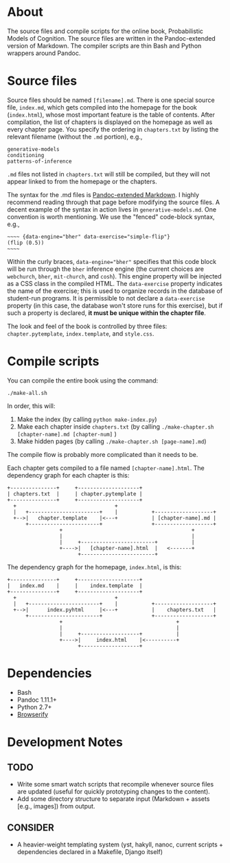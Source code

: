 # About

The source files and compile scripts for the online book, Probabilistic Models of Cognition. The source files are written in the Pandoc-extended version of Markdown. The compiler scripts are thin Bash and Python wrappers around Pandoc.

# Source files

Source files should be named `[filename].md`. There is one special source file, `index.md`, which gets compiled into the homepage for the book (`index.html`), whose most important feature is the table of contents. After compilation, the list of chapters is displayed on the homepage as well as every chapter page. You specify the ordering in `chapters.txt` by listing the relevant filename (without the `.md` portion), e.g.,

    generative-models
    conditioning
    patterns-of-inference

`.md` files not listed in `chapters.txt` will still be compiled, but they will not appear linked to from the homepage or the chapters.

The syntax for the .md files is [Pandoc-extended Markdown](http://johnmacfarlane.net/pandoc/README.html#pandocs-markdown). I highly recommend reading through that page before modifying the source files. A decent example of the syntax in action lives in `generative-models.md`. One convention is worth mentioning. We use the "fenced" code-block syntax, e.g.,

    ~~~~ {data-engine="bher" data-exercise="simple-flip"}
    (flip (0.5))
    ~~~~

Within the curly braces, `data-engine="bher"` specifies that this code block will be run through the `bher` inference engine (the current choices are `webchurch`, `bher`, `mit-church`, and `cosh`). This engine property will be injected as a CSS class in the compiled HTML. The `data-exercise` property indicates the name of the exercise; this is used to organize records in the database of student-run programs. It is permissible to not declare a `data-exercise` property (in this case, the database won't store runs for this exercise), but if such a property is declared, **it must be unique within the chapter file**.

The look and feel of the book is controlled by three files: `chapter.pytemplate`, `index.template`, and `style.css`.

# Compile scripts

You can compile the entire book using the command:

    ./make-all.sh

In order, this will:

1. Make the index (by calling `python make-index.py`)
2. Make each chapter inside `chapters.txt` (by calling `./make-chapter.sh [chapter-name].md [chapter-num]` )
3. Make hidden pages (by calling `./make-chapter.sh [page-name].md`)

The compile flow is probably more complicated than it needs to be.

Each chapter gets compiled to a file named `[chapter-name].html`. The dependency graph for each chapter is this:

    +---------------+     +--------------------+
    | chapters.txt  |     | chapter.pytemplate |
    +---------------+     +--------------------+
      +                                +
      |   +-----------------------+    |           +-------------------+
      +-->|   chapter.template    |<---+           | [chapter-name].md |
          +-----------------------+                +-------------------+
                     +                                          +
                     |                                          |
                     |     +------------------------+           |
                     +---->|   [chapter-name].html  |   <-------+
                           +------------------------+

The dependency graph for the homepage, `index.html`, is this:

    +---------------+     +--------------------+
    |   index.md    |     |    index.template  |
    +---------------+     +--------------------+
      +                                +
      |   +-----------------------+    |           +-------------------+
      +-->|      index.pyhtml     |<---+           |    chapters.txt   |
          +-----------------------+                +-------------------+
                     +                                     +
                     |                                     |
                     |     +-------------------+           |
                     +---->|     index.html    |<----------+
                           +-------------------+

# Dependencies

- Bash
- Pandoc 1.11.1+
- Python 2.7+
- [Browserify](http://browserify.org/)

# Development Notes

## TODO

- Write some smart watch scripts that recompile whenever source files are updated (useful for quickly prototyping changes to the content).
- Add some directory structure to separate input (Markdown + assets [e.g., images]) from output.

## CONSIDER

- A heavier-weight templating system (yst, hakyll, nanoc, current scripts + dependencies declared in a Makefile, Django itself)
